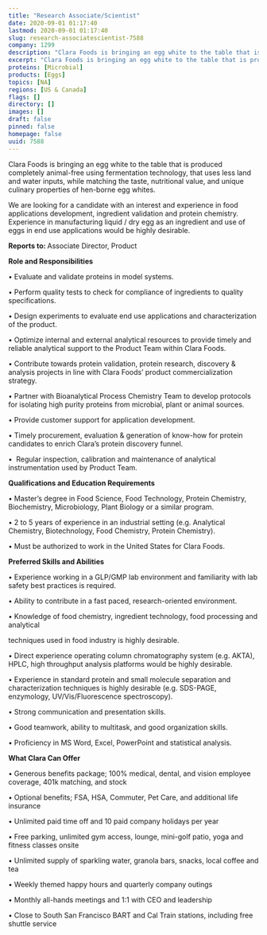 ```yaml
---
title: "Research Associate/Scientist"
date: 2020-09-01 01:17:40
lastmod: 2020-09-01 01:17:40
slug: research-associatescientist-7588
company: 1299
description: "Clara Foods is bringing an egg white to the table that is produced completely animal-free using fermentation technology, that uses less land and water inputs, while matching the taste, nutritional value, and unique culinary properties of hen-borne egg whites.We are looking for a candidate with an interest and experience in food applications development, ingredient validation and protein chemistry. Experience in manufacturing liquid / dry egg as an ingredient and use of eggs in end use applications would be highly desirable."
excerpt: "Clara Foods is bringing an egg white to the table that is produced completely animal-free using fermentation technology, that uses less land and water inputs, while matching the taste, nutritional value, and unique culinary properties of hen-borne egg whites.We are looking for a candidate with an interest and experience in food applications development, ingredient validation and protein chemistry. Experience in manufacturing liquid / dry egg as an ingredient and use of eggs in end use applications would be highly desirable."
proteins: [Microbial]
products: [Eggs]
topics: [NA]
regions: [US & Canada]
flags: []
directory: []
images: []
draft: false
pinned: false
homepage: false
uuid: 7588
---
```

<p>Clara Foods is bringing an egg white to the table that is produced completely animal-free using fermentation technology, that uses less land and water inputs, while matching the taste, nutritional value, and unique culinary properties of hen-borne egg whites.</p>
<p>We are looking for a candidate with an interest and experience in food applications development, ingredient validation and protein chemistry. Experience in manufacturing liquid / dry egg as an ingredient and use of eggs in end use applications would be highly desirable.</p>
<p><strong>Reports to: </strong>Associate Director, Product</p>
<p><strong>Role and Responsibilities</strong></p>
<p>• Evaluate and validate proteins in model systems.</p>
<p>• Perform quality tests to check for compliance of ingredients to quality specifications.</p>
<p>• Design experiments to evaluate end use applications and characterization of the product.</p>
<p>• Optimize internal and external analytical resources to provide timely and reliable analytical support to the Product Team within Clara Foods.</p>
<p>• Contribute towards protein validation, protein research, discovery & analysis projects in line with Clara Foods’ product commercialization strategy.</p>
<p>• Partner with Bioanalytical Process Chemistry Team to develop protocols for isolating high purity proteins from microbial, plant or animal sources. </p>
<p>• Provide customer support for application development.</p>
<p>• Timely procurement, evaluation & generation of know-how for protein candidates to enrich Clara’s protein discovery funnel.</p>
<p>•  Regular inspection, calibration and maintenance of analytical instrumentation used by Product Team.</p>
<p><strong>Qualifications and Education Requirements</strong></p>
<p>• Master’s degree in Food Science, Food Technology, Protein Chemistry, Biochemistry, Microbiology, Plant Biology or a similar program.</p>
<p>• 2 to 5 years of experience in an industrial setting (e.g. Analytical Chemistry, Biotechnology, Food Chemistry, Protein Chemistry).</p>
<p>• Must be authorized to work in the United States for Clara Foods.</p>
<p><strong>Preferred Skills and Abilities</strong></p>
<p>• Experience working in a GLP/GMP lab environment and familiarity with lab safety best practices is required. </p>
<p>• Ability to contribute in a fast paced, research-oriented environment.</p>
<p>• Knowledge of food chemistry, ingredient technology, food processing and analytical</p>
<p>techniques used in food industry is highly desirable.</p>
<p>• Direct experience operating column chromatography system (e.g. AKTA), HPLC, high throughput analysis platforms would be highly desirable. </p>
<p>• Experience in standard protein and small molecule separation and characterization techniques is highly desirable (e.g. SDS-PAGE, enzymology, UV/Vis/Fluorescence spectroscopy). </p>
<p>• Strong communication and presentation skills.</p>
<p>• Good teamwork, ability to multitask, and good organization skills.</p>
<p>• Proficiency in MS Word, Excel, PowerPoint and statistical analysis.</p>
<p><strong>What Clara Can Offer </strong></p>
<p>• Generous benefits package; 100% medical, dental, and vision employee coverage, 401k matching, and stock</p>
<p>• Optional benefits; FSA, HSA, Commuter, Pet Care, and additional life insurance</p>
<p>• Unlimited paid time off and 10 paid company holidays per year</p>
<p>• Free parking, unlimited gym access, lounge, mini-golf patio, yoga and fitness classes onsite</p>
<p>• Unlimited supply of sparkling water, granola bars, snacks, local coffee and tea</p>
<p>• Weekly themed happy hours and quarterly company outings</p>
<p>• Monthly all-hands meetings and 1:1 with CEO and leadership</p>
<p>• Close to South San Francisco BART and Cal Train stations, including free shuttle service</p>
